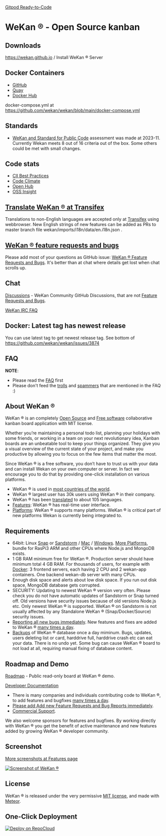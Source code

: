 [Gitpod Ready-to-Code](https://gitpod.io/#https://github.com/wekan/wekan)

# WeKan ® - Open Source kanban

## Downloads

https://wekan.github.io / Install WeKan ® Server

## Docker Containers

- [GitHub](https://github.com/wekan/wekan/pkgs/container/wekan)
- [Quay](https://quay.io/repository/wekan/wekan)
- [Docker Hub](https://hub.docker.com/r/wekanteam/wekan)

docker-compose.yml at https://github.com/wekan/wekan/blob/main/docker-compose.yml

## Standards

- [WeKan and Standard for Public Code](https://wekan.github.io/standard-for-public-code/) assessment was made at 2023-11.
  Currently Wekan meets 8 out of 16 criteria out of the box.
  Some others could be met with small changes.

## Code stats

- [CII Best Practices](https://bestpractices.coreinfrastructure.org/projects/4619)
- [Code Climate](https://codeclimate.com/github/wekan/wekan)
- [Open Hub](https://www.openhub.net/p/wekan)
- [OSS Insight](https://ossinsight.io/analyze/wekan/wekan)

## [Translate WeKan ® at Transifex](https://app.transifex.com/wekan/)

Translations to non-English languages are accepted only at [Transifex](https://app.transifex.com/wekan/wekan) using webbrowser.
New English strings of new features can be added as PRs to master branch file wekan/imports/i18n/data/en.i18n.json .

## [WeKan ® feature requests and bugs](https://github.com/wekan/wekan/issues)

Please add most of your questions as GitHub issue: [WeKan ® Feature Requests and Bugs](https://github.com/wekan/wekan/issues).
It's better than at chat where details get lost when chat scrolls up.

## Chat

[Discussions][discussions] - WeKan Community GitHub Discussions, that are not [Feature Requests and Bugs](https://github.com/wekan/wekan/issues).

[WeKan IRC FAQ](https://github.com/wekan/wekan/wiki/IRC-FAQ)

## Docker: Latest tag has newest release

You can use latest tag to get newest release tag.
See bottom of https://github.com/wekan/wekan/issues/3874

## FAQ

**NOTE**:
- Please read the [FAQ](https://github.com/wekan/wekan/wiki/FAQ) first
- Please don't feed the [trolls](https://github.com/wekan/wekan/wiki/FAQ#why-am-i-called-a-troll) and [spammers](https://github.com/wekan/wekan/wiki/FAQ#why-am-i-called-a-spammer) that are mentioned in the FAQ :)

## About WeKan ®

WeKan ® is an completely [Open Source][open_source] and [Free software][free_software]
collaborative kanban board application with MIT license.

Whether you’re maintaining a personal todo list, planning your holidays with some friends,
or working in a team on your next revolutionary idea, Kanban boards are an unbeatable tool
to keep your things organized. They give you a visual overview of the current state of your project,
and make you productive by allowing you to focus on the few items that matter the most.

Since WeKan ® is a free software, you don’t have to trust us with your data and can
install Wekan on your own computer or server. In fact we encourage you to do
that by providing one-click installation on various platforms.

- WeKan ® is used in [most countries of the world](https://snapcraft.io/wekan).
- WeKan ® largest user has 30k users using WeKan ® in their company.
- WeKan ® has been [translated](https://app.transifex.com/wekan/) to about 105 languages.
- [Features][features]: WeKan ® has real-time user interface.
- [Platforms][platforms]: WeKan ® supports many platforms.
  WeKan ® is critical part of new platforms Wekan is currently being integrated to.

## Requirements

- 64bit: Linux [Snap](https://github.com/wekan/wekan-snap/wiki/Install) or [Sandstorm](https://sandstorm.io) /
  [Mac](https://github.com/wekan/wekan/wiki/Mac) / [Windows](https://github.com/wekan/wekan/wiki/Install-Wekan-from-source-on-Windows).
  [More Platforms](https://github.com/wekan/wekan/wiki/Platforms), bundle for RasPi3 ARM and other CPUs where Node.js and MongoDB exists.
- 1 GB RAM minimum free for WeKan ®. Production server should have minimum total 4 GB RAM.
  For thousands of users, for example with [Docker](https://github.com/wekan/wekan/blob/main/docker-compose.yml): 3 frontend servers,
  each having 2 CPU and 2 wekan-app containers. One backend wekan-db server with many CPUs.
- Enough disk space and alerts about low disk space. If you run out disk space, MongoDB database gets corrupted.
- SECURITY: Updating to newest WeKan ® version very often. Please check you do not have automatic updates of Sandstorm or Snap turned off.
  Old versions have security issues because of old versions Node.js etc. Only newest WeKan ® is supported.
  WeKan ® on Sandstorm is not usually affected by any Standalone WeKan ® (Snap/Docker/Source) security issues.
- [Reporting all new bugs immediately](https://github.com/wekan/wekan/issues).
  New features and fixes are added to WeKan ® [many times a day](https://github.com/wekan/wekan/blob/main/CHANGELOG.md).
- [Backups](https://github.com/wekan/wekan/wiki/Backup) of WeKan ® database once a day miminum.
  Bugs, updates, users deleting list or card, harddrive full, harddrive crash etc can eat your data. There is no undo yet.
  Some bug can cause WeKan ® board to not load at all, requiring manual fixing of database content.

## Roadmap and Demo

[Roadmap][roadmap_wekan] - Public read-only board at WeKan ® demo.

[Developer Documentation][dev_docs]

- There is many companies and individuals contributing code to WeKan ®, to add features and bugfixes
  [many times a day](https://github.com/wekan/wekan/blob/main/CHANGELOG.md).
- [Please add Add new Feature Requests and Bug Reports immediately](https://github.com/wekan/wekan/issues).
- [Commercial Support](https://wekan.team/commercial-support/).

We also welcome sponsors for features and bugfixes.
By working directly with WeKan ® you get the benefit of active maintenance and new features added by growing WeKan ® developer community.

## Screenshot

[More screenshots at Features page](https://github.com/wekan/wekan/wiki/Features)

[![Screenshot of WeKan ®][screenshot_wekan]][roadmap_wekan]

## License

WeKan ® is released under the very permissive [MIT license](LICENSE), and made
with [Meteor](https://www.meteor.com).

[platforms]: https://github.com/wekan/wekan/wiki/Platforms
[dev_docs]: https://github.com/wekan/wekan/wiki/Developer-Documentation
[screenshot_wekan]: https://wekan.github.io/wekan-dark-mode.png
[features]: https://github.com/wekan/wekan/wiki/Features
[roadmap_wekan]: https://boards.wekan.team/b/D2SzJKZDS4Z48yeQH/wekan-open-source-kanban-board-with-mit-license
[wekan_issues]: https://github.com/wekan/wekan/issues
[wekan_issues]: https://github.com/wekan/wekan/issues
[docker_image]: https://hub.docker.com/r/wekanteam/wekan/
[wekan_wiki]: https://github.com/wekan/wekan/wiki
[translate_wekan]: https://app.transifex.com/wekan/
[open_source]: https://en.wikipedia.org/wiki/Open-source_software
[free_software]: https://en.wikipedia.org/wiki/Free_software
[discussions]: https://github.com/wekan/wekan/discussions

## One-Click Deployment

[![Deploy on RepoCloud](https://d16t0pc4846x52.cloudfront.net/deploylobe.svg)](https://repocloud.io/details/?app_id=34)
